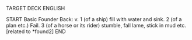 TARGET DECK
ENGLISH

START
Basic
Founder
Back: v. 1 (of a ship) fill with water and sink. 2 (of a plan etc.) Fail. 3 (of a horse or its rider) stumble, fall lame, stick in mud etc. [related to *found2]
END
